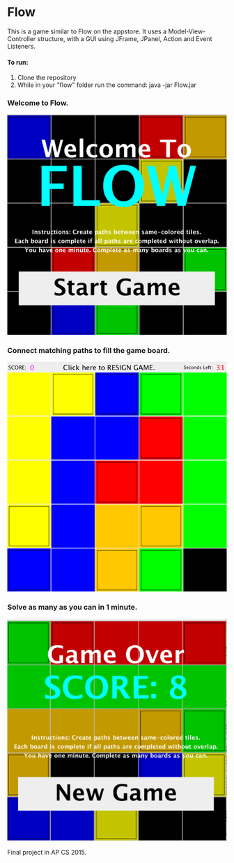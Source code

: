 # Flow
This is a game similar to Flow on the appstore. It uses a Model-View-Controller structure, with a GUI using JFrame, JPanel, Action and Event Listeners.

#### To run:
1. Clone the repository 
2. While in your "flow" folder run the command: java -jar Flow.jar

### Welcome to Flow. 
![](images/0.png)

### Connect matching paths to fill the game board.
![](images/1.png)

### Solve as many as you can in 1 minute.
![](images/2.png)

Final project in AP CS 2015.
